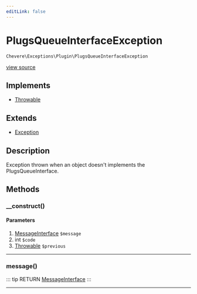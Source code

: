 ```yaml
---
editLink: false
---
```


# PlugsQueueInterfaceException

`Chevere\Exceptions\Plugin\PlugsQueueInterfaceException`

[view source](https://github.com/chevere/chevere/blob/master/exceptions/Plugin/PlugsQueueInterfaceException.php)

## Implements

- [Throwable](https://www.php.net/manual/class.throwable)

## Extends

- [Exception](../Core/Exception.md)

## Description

Exception thrown when an object doesn't implements the PlugsQueueInterface.

## Methods

### __construct()

#### Parameters

1. [MessageInterface](../../Interfaces/Message/MessageInterface.md) `$message`
2. int `$code`
3. [Throwable](https://www.php.net/manual/class.throwable) `$previous`

---

### message()

::: tip RETURN
[MessageInterface](../../Interfaces/Message/MessageInterface.md)
:::

---

